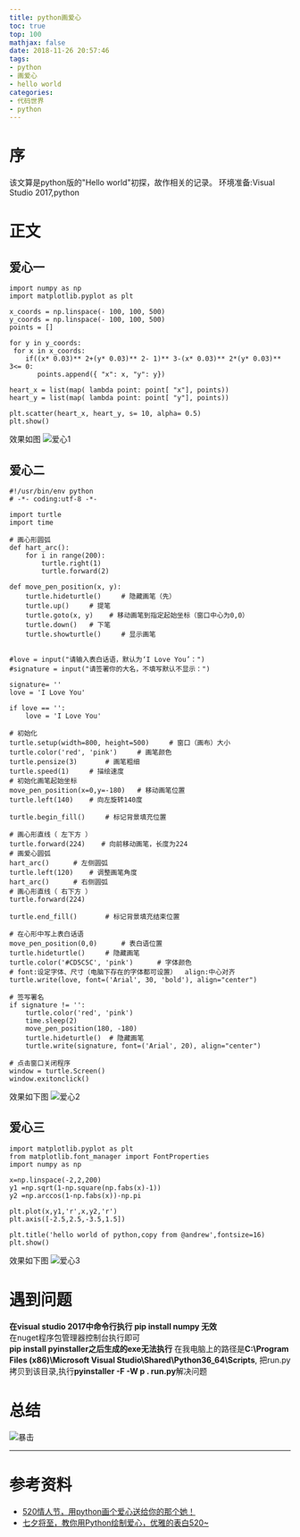```yaml
---
title: python画爱心
toc: true
top: 100
mathjax: false
date: 2018-11-26 20:57:46
tags:
- python
- 画爱心
- hello world
categories:
- 代码世界
- python
---
```

# 序
该文算是python版的"Hello world"初探，故作相关的记录。
环境准备:Visual Studio 2017,python

# 正文
## 爱心一
```
import numpy as np
import matplotlib.pyplot as plt

x_coords = np.linspace(- 100, 100, 500)
y_coords = np.linspace(- 100, 100, 500)
points = []

for y in y_coords:
 for x in x_coords:
    if((x* 0.03)** 2+(y* 0.03)** 2- 1)** 3-(x* 0.03)** 2*(y* 0.03)** 3<= 0:
       points.append({ "x": x, "y": y})

heart_x = list(map( lambda point: point[ "x"], points))
heart_y = list(map( lambda point: point[ "y"], points))

plt.scatter(heart_x, heart_y, s= 10, alpha= 0.5)
plt.show()
```
效果如图
![爱心1](heart1.png)  
## 爱心二
```
#!/usr/bin/env python
# -*- coding:utf-8 -*-
 
import turtle
import time
 
# 画心形圆弧
def hart_arc():
    for i in range(200):
        turtle.right(1)
        turtle.forward(2)
 
def move_pen_position(x, y):
    turtle.hideturtle()     # 隐藏画笔（先）
    turtle.up()     # 提笔
    turtle.goto(x, y)    # 移动画笔到指定起始坐标（窗口中心为0,0）
    turtle.down()   # 下笔
    turtle.showturtle()     # 显示画笔
 
 
#love = input("请输入表白话语，默认为‘I Love You’：")
#signature = input("请签署你的大名，不填写默认不显示：")

signature= ''
love = 'I Love You'

if love == '':
    love = 'I Love You'
 
# 初始化
turtle.setup(width=800, height=500)     # 窗口（画布）大小
turtle.color('red', 'pink')     # 画笔颜色
turtle.pensize(3)       # 画笔粗细
turtle.speed(1)     # 描绘速度
# 初始化画笔起始坐标
move_pen_position(x=0,y=-180)   # 移动画笔位置
turtle.left(140)    # 向左旋转140度
 
turtle.begin_fill()     # 标记背景填充位置
 
# 画心形直线（ 左下方 ）
turtle.forward(224)    # 向前移动画笔，长度为224
# 画爱心圆弧
hart_arc()      # 左侧圆弧
turtle.left(120)    # 调整画笔角度
hart_arc()      # 右侧圆弧
# 画心形直线（ 右下方 ）
turtle.forward(224)
 
turtle.end_fill()       # 标记背景填充结束位置
 
# 在心形中写上表白话语
move_pen_position(0,0)      # 表白语位置
turtle.hideturtle()     # 隐藏画笔
turtle.color('#CD5C5C', 'pink')      # 字体颜色
# font:设定字体、尺寸（电脑下存在的字体都可设置）  align:中心对齐
turtle.write(love, font=('Arial', 30, 'bold'), align="center")
 
# 签写署名
if signature != '':
    turtle.color('red', 'pink')
    time.sleep(2)
    move_pen_position(180, -180)
    turtle.hideturtle()  # 隐藏画笔
    turtle.write(signature, font=('Arial', 20), align="center")
 
# 点击窗口关闭程序
window = turtle.Screen()
window.exitonclick()
```
效果如下图
![爱心2](heart2.png)  
## 爱心三
```
import matplotlib.pyplot as plt
from matplotlib.font_manager import FontProperties
import numpy as np

x=np.linspace(-2,2,200)
y1 =np.sqrt(1-np.square(np.fabs(x)-1))
y2 =np.arccos(1-np.fabs(x))-np.pi

plt.plot(x,y1,'r',x,y2,'r')
plt.axis([-2.5,2.5,-3.5,1.5])

plt.title('hello world of python,copy from @andrew',fontsize=16)
plt.show()
```
效果如下图
![爱心3](heart3.png)  

# 遇到问题
**在visual studio 2017中命令行执行 pip install numpy 无效**  
在nuget程序包管理器控制台执行即可  
**pip install pyinstaller之后生成的exe无法执行**
在我电脑上的路径是**C:\Program Files (x86)\Microsoft Visual Studio\Shared\Python36_64\Scripts**,
把run.py拷贝到该目录,执行**pyinstaller -F -W p . run.py**解决问题

# 总结
![暴击](hurt.png)

---
# 参考资料
* [520情人节，用python画个爱心送给你的那个她！](https://cloud.tencent.com/developer/news/216095)
* [七夕将至，教你用Python绘制爱心，优雅的表白520~](https://www.taitaiblog.com/1314.html)
